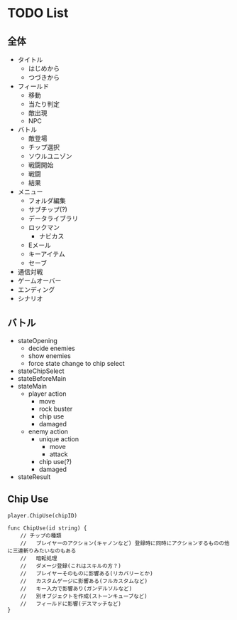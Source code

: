 # TODO List

## 全体

- タイトル
  - はじめから
  - つづきから
- フィールド
  - 移動
  - 当たり判定
  - 敵出現
  - NPC
- バトル
  - 敵登場
  - チップ選択
  - ソウルユニゾン
  - 戦闘開始
  - 戦闘
  - 結果
- メニュー
  - フォルダ編集
  - サブチップ(?)
  - データライブラリ
  - ロックマン
    - ナビカス
  - Eメール
  - キーアイテム
  - セーブ
- 通信対戦
- ゲームオーバー
- エンディング
- シナリオ

## バトル

- stateOpening
  - decide enemies
  - show enemies
  - force state change to chip select
- stateChipSelect
- stateBeforeMain
- stateMain
  - player action
    - move
    - rock buster
    - chip use
    - damaged
  - enemy action
    - unique action
      - move
      - attack
    - chip use(?)
    - damaged
- stateResult

## Chip Use

```golang
player.ChipUse(chipID)

func ChipUse(id string) {
    // チップの種類
    //   プレイヤーのアクション(キャノンなど) 登録時に同時にアクションするものの他に三連斬りみたいなのもある
    //   暗転処理
    //   ダメージ登録(これはスキルの方？)
    //   プレイヤーそのものに影響ある(リカバリーとか)
    //   カスタムゲージに影響ある(フルカスタムなど)
    //   キー入力で影響あり(ガンデルソルなど)
    //   別オブジェクトを作成(ストーンキューブなど)
    //   フィールドに影響(デスマッチなど)
}

```

